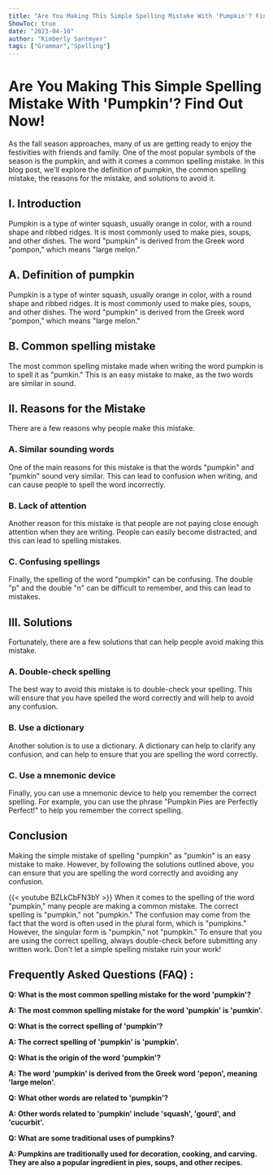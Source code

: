 ```yaml
---
title: "Are You Making This Simple Spelling Mistake With 'Pumpkin'? Find Out Now!"
ShowToc: true 
date: "2023-04-10"
author: "Kimberly Santmyer" 
tags: ["Grammar","Spelling"]
---
```

# Are You Making This Simple Spelling Mistake With 'Pumpkin'? Find Out Now!

As the fall season approaches, many of us are getting ready to enjoy the festivities with friends and family. One of the most popular symbols of the season is the pumpkin, and with it comes a common spelling mistake. In this blog post, we'll explore the definition of pumpkin, the common spelling mistake, the reasons for the mistake, and solutions to avoid it. 

## I. Introduction 

Pumpkin is a type of winter squash, usually orange in color, with a round shape and ribbed ridges. It is most commonly used to make pies, soups, and other dishes. The word "pumpkin" is derived from the Greek word "pompon," which means "large melon." 

## A. Definition of pumpkin

Pumpkin is a type of winter squash, usually orange in color, with a round shape and ribbed ridges. It is most commonly used to make pies, soups, and other dishes. The word "pumpkin" is derived from the Greek word "pompon," which means "large melon." 

## B. Common spelling mistake

The most common spelling mistake made when writing the word pumpkin is to spell it as "pumkin." This is an easy mistake to make, as the two words are similar in sound.

## II. Reasons for the Mistake

There are a few reasons why people make this mistake. 

### A. Similar sounding words

One of the main reasons for this mistake is that the words "pumpkin" and "pumkin" sound very similar. This can lead to confusion when writing, and can cause people to spell the word incorrectly. 

### B. Lack of attention

Another reason for this mistake is that people are not paying close enough attention when they are writing. People can easily become distracted, and this can lead to spelling mistakes. 

### C. Confusing spellings

Finally, the spelling of the word "pumpkin" can be confusing. The double "p" and the double "n" can be difficult to remember, and this can lead to mistakes. 

## III. Solutions

Fortunately, there are a few solutions that can help people avoid making this mistake. 

### A. Double-check spelling

The best way to avoid this mistake is to double-check your spelling. This will ensure that you have spelled the word correctly and will help to avoid any confusion. 

### B. Use a dictionary

Another solution is to use a dictionary. A dictionary can help to clarify any confusion, and can help to ensure that you are spelling the word correctly.

### C. Use a mnemonic device

Finally, you can use a mnemonic device to help you remember the correct spelling. For example, you can use the phrase "Pumpkin Pies are Perfectly Perfect!" to help you remember the correct spelling. 

## Conclusion

Making the simple mistake of spelling "pumpkin" as "pumkin" is an easy mistake to make. However, by following the solutions outlined above, you can ensure that you are spelling the word correctly and avoiding any confusion.

{{< youtube BZLkCbFN3bY >}} 
When it comes to the spelling of the word "pumpkin," many people are making a common mistake. The correct spelling is "pumpkin," not "pumpkin." The confusion may come from the fact that the word is often used in the plural form, which is "pumpkins." However, the singular form is "pumpkin," not "pumpkin." To ensure that you are using the correct spelling, always double-check before submitting any written work. Don't let a simple spelling mistake ruin your work!

## Frequently Asked Questions (FAQ) :
**Q: What is the most common spelling mistake for the word 'pumpkin'?**

**A: The most common spelling mistake for the word 'pumpkin' is 'pumkin'.**

**Q: What is the correct spelling of 'pumpkin'?**

**A: The correct spelling of 'pumpkin' is 'pumpkin'.**

**Q: What is the origin of the word 'pumpkin'?**

**A: The word 'pumpkin' is derived from the Greek word 'pepon', meaning 'large melon'.**

**Q: What other words are related to 'pumpkin'?**

**A: Other words related to 'pumpkin' include 'squash', 'gourd', and 'cucurbit'.**

**Q: What are some traditional uses of pumpkins?**

**A: Pumpkins are traditionally used for decoration, cooking, and carving. They are also a popular ingredient in pies, soups, and other recipes.**





